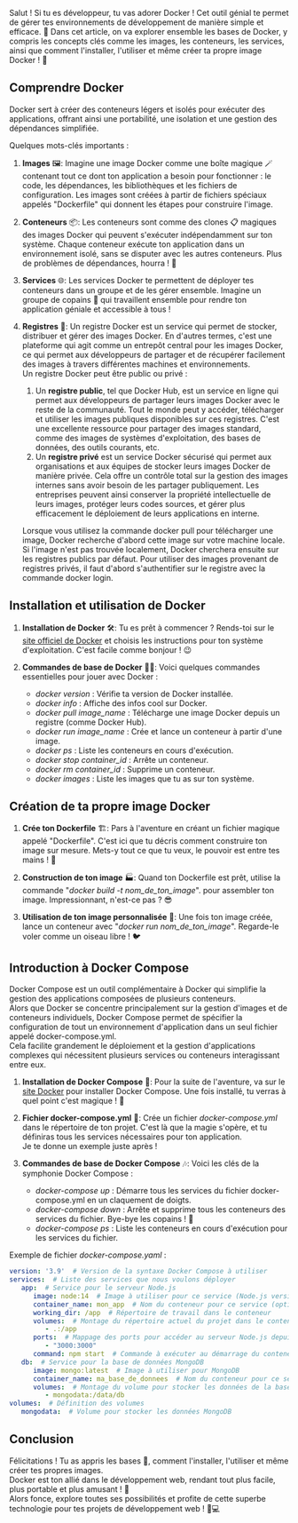 Salut ! Si tu es développeur, tu vas adorer Docker ! Cet outil génial te permet de gérer tes environnements de développement de manière simple et efficace. 🚀 Dans cet article, on va explorer ensemble les bases de Docker, y compris les concepts clés comme les images, les conteneurs, les services, ainsi que comment l'installer, l'utiliser et même créer ta propre image Docker ! 🎉

## Comprendre Docker

Docker sert à créer des conteneurs légers et isolés pour exécuter des applications, offrant ainsi une portabilité, une isolation et une gestion des dépendances simplifiée.

Quelques mots-clés importants :

1. **Images** 🖼️:
   Imagine une image Docker comme une boîte magique 🪄 contenant tout ce dont ton application a besoin pour fonctionner : le code, les dépendances, les bibliothèques et les fichiers de configuration. Les images sont créées à partir de fichiers spéciaux appelés "Dockerfile" qui donnent les étapes pour construire l'image.

2. **Conteneurs** 📦:
   Les conteneurs sont comme des clones 📋 magiques des images Docker qui peuvent s'exécuter indépendamment sur ton système. Chaque conteneur exécute ton application dans un environnement isolé, sans se disputer avec les autres conteneurs. Plus de problèmes de dépendances, hourra ! 🎉

3. **Services** 🌐:
   Les services Docker te permettent de déployer tes conteneurs dans un groupe et de les gérer ensemble. Imagine un groupe de copains 👥 qui travaillent ensemble pour rendre ton application géniale et accessible à tous !

4. **Registres** 🏬:
   Un registre Docker est un service qui permet de stocker, distribuer et gérer des images Docker. En d'autres termes, c'est une plateforme qui agit comme un entrepôt central pour les images Docker, ce qui permet aux développeurs de partager et de récupérer facilement des images à travers différentes machines et environnements.  
   Un registre Docker peut être public ou privé :
    1. Un **registre public**, tel que Docker Hub, est un service en ligne qui permet aux développeurs de partager leurs images Docker avec le reste de la communauté. Tout le monde peut y accéder, télécharger et utiliser les images publiques disponibles sur ces registres. C'est une excellente ressource pour partager des images standard, comme des images de systèmes d'exploitation, des bases de données, des outils courants, etc.
    2. Un **registre privé** est un service Docker sécurisé qui permet aux organisations et aux équipes de stocker leurs images Docker de manière privée. Cela offre un contrôle total sur la gestion des images internes sans avoir besoin de les partager publiquement. Les entreprises peuvent ainsi conserver la propriété intellectuelle de leurs images, protéger leurs codes sources, et gérer plus efficacement le déploiement de leurs applications en interne.

   Lorsque vous utilisez la commande docker pull pour télécharger une image, Docker recherche d'abord cette image sur votre machine locale. Si l'image n'est pas trouvée localement, Docker cherchera ensuite sur les registres publics par défaut. Pour utiliser des images provenant de registres privés, il faut d'abord s'authentifier sur le registre avec la commande docker login.

## Installation et utilisation de Docker

1. **Installation de Docker** 🛠️:
   Tu es prêt à commencer ? Rends-toi sur le [site officiel de Docker](https://www.docker.com/) et choisis les instructions pour ton système d'exploitation. C'est facile comme bonjour ! 😉

2. **Commandes de base de Docker** 👩‍💻:
   Voici quelques commandes essentielles pour jouer avec Docker :
    - _docker version_ : Vérifie ta version de Docker installée.
    - _docker info_ : Affiche des infos cool sur Docker.
    - _docker pull image\_name_ : Télécharge une image Docker depuis un registre (comme Docker Hub).
    - _docker run image\_name_ : Crée et lance un conteneur à partir d'une image.
    - _docker ps_ : Liste les conteneurs en cours d'exécution.
    - _docker stop container\_id_ : Arrête un conteneur.
    - _docker rm container\_id_ : Supprime un conteneur.
    - _docker images_ : Liste les images que tu as sur ton système.

## Création de ta propre image Docker

1. **Crée ton Dockerfile** 🏗️:
   Pars à l'aventure en créant un fichier magique appelé "Dockerfile". C'est ici que tu décris comment construire ton image sur mesure. Mets-y tout ce que tu veux, le pouvoir est entre tes mains ! 💪

2. **Construction de ton image** 🏭:
   Quand ton Dockerfile est prêt, utilise la commande "_docker build -t nom\_de\_ton\_image_". pour assembler ton image. Impressionnant, n'est-ce pas ? 😎

3. **Utilisation de ton image personnalisée** 🚀:
   Une fois ton image créée, lance un conteneur avec "_docker run nom\_de\_ton\_image_". Regarde-le voler comme un oiseau libre ! 🐦

## Introduction à Docker Compose

Docker Compose est un outil complémentaire à Docker qui simplifie la gestion des applications composées de plusieurs conteneurs.  
Alors que Docker se concentre principalement sur la gestion d'images et de conteneurs individuels, Docker Compose permet de spécifier la configuration de tout un environnement d'application dans un seul fichier appelé docker-compose.yml.  
Cela facilite grandement le déploiement et la gestion d'applications complexes qui nécessitent plusieurs services ou conteneurs interagissant entre eux.

1. **Installation de Docker Compose** 🎼:
   Pour la suite de l'aventure, va sur le [site Docker](https://www.docker.com/) pour installer Docker Compose. Une fois installé, tu verras à quel point c'est magique ! 🎩

2. **Fichier docker-compose.yml** 📄:
   Crée un fichier _docker-compose.yml_ dans le répertoire de ton projet. C'est là que la magie s'opère, et tu définiras tous les services nécessaires pour ton application.  
   Je te donne un exemple juste après !

3. **Commandes de base de Docker Compose** 🎶:
   Voici les clés de la symphonie Docker Compose :
    - _docker-compose up_ : Démarre tous les services du fichier docker-compose.yml en un claquement de doigts.
    - _docker-compose down_ : Arrête et supprime tous les conteneurs des services du fichier. Bye-bye les copains ! 👋
    - _docker-compose ps_ : Liste les conteneurs en cours d'exécution pour les services du fichier.

Exemple de fichier _docker-compose.yaml_ :

```yaml
version: '3.9'  # Version de la syntaxe Docker Compose à utiliser
services:  # Liste des services que nous voulons déployer
   app:  # Service pour le serveur Node.js
      image: node:14  # Image à utiliser pour ce service (Node.js version 14)
      container_name: mon_app  # Nom du conteneur pour ce service (optionnel)
      working_dir: /app  # Répertoire de travail dans le conteneur
      volumes:  # Montage du répertoire actuel du projet dans le conteneur
         - .:/app
      ports:  # Mappage des ports pour accéder au serveur Node.js depuis l'extérieur
         - "3000:3000"
      command: npm start  # Commande à exécuter au démarrage du conteneur
   db:  # Service pour la base de données MongoDB
      image: mongo:latest  # Image à utiliser pour MongoDB
      container_name: ma_base_de_donnees  # Nom du conteneur pour ce service (optionnel)
      volumes:  # Montage du volume pour stocker les données de la base de données
         - mongodata:/data/db
volumes:  # Définition des volumes
   mongodata:  # Volume pour stocker les données MongoDB
```

## Conclusion

Félicitations ! Tu as appris les bases 🎉, comment l'installer, l'utiliser et même créer tes propres images.  
Docker est ton allié dans le développement web, rendant tout plus facile, plus portable et plus amusant ! 🌈  
Alors fonce, explore toutes ses possibilités et profite de cette superbe technologie pour tes projets de développement web ! 🚀💻

